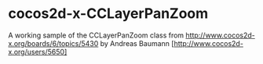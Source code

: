 cocos2d-x-CCLayerPanZoom
========================

A working sample of the CCLayerPanZoom class from http://www.cocos2d-x.org/boards/6/topics/5430 by Andreas Baumann [http://www.cocos2d-x.org/users/5650]
